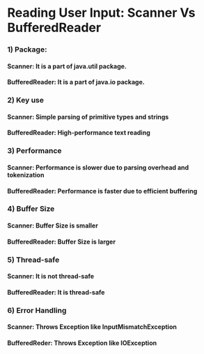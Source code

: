 # Reading User Input: Scanner Vs BufferedReader

### 1) Package: 
#### Scanner: It is a part of java.util package.

#### BufferedReader: It is a part of java.io package.

### 2) Key use

#### Scanner: Simple parsing of primitive types and strings

#### BufferedReader: High-performance text reading

### 3) Performance

#### Scanner: Performance is slower due to parsing overhead and tokenization

#### BufferedReader: Performance is faster due to efficient buffering

### 4) Buffer Size

#### Scanner: Buffer Size is smaller

#### BufferedReader: Buffer Size is larger

### 5) Thread-safe

#### Scanner: It is not thread-safe

#### BufferedReader: It is thread-safe

### 6) Error Handling

#### Scanner: Throws Exception like InputMismatchException

#### BufferedReder: Throws Exception like IOException